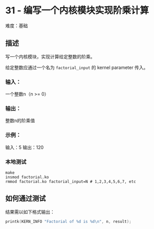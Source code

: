 # 31 - 编写一个内核模块实现阶乘计算

难度：基础

## 描述

写一个内核模块，实现计算给定整数的阶乘。

给定整数应通过一个名为 `factorial_input` 的 kernel parameter 传入。

### 输入：

一个整数n（n >= 0）

### 输出：

整数n的阶乘值

### 示例：

输入：5
输出：120

### 本地测试

``` shell
make
insmod factorial.ko
rmmod factorial.ko factorial_input=N # 1,2,3,4,5,6,7, etc
```


## 如何通过测试

结果需以如下格式输出：

```c
printk(KERN_INFO "Factorial of %d is %d\n", n, result);
```
